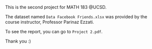 This is the second project for MATH 183 @UCSD.

The dataset named `Data Facebook Friends.xlsx` was provided by the course instructor, Professor Parinaz Ezzati.

To see the report, you can go to `Project 2.pdf`.

Thank you :)
